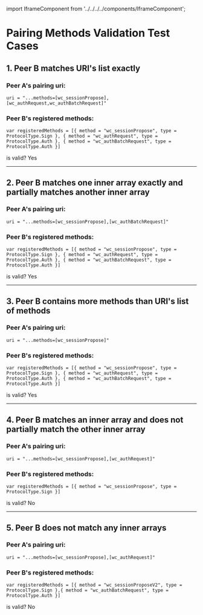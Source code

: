 import IframeComponent from '../../../../components/IframeComponent';

# Pairing Methods Validation Test Cases


## 1. Peer B matches URI's list exactly

### Peer A's pairing uri:
    uri = "...methods=[wc_sessionPropose],[wc_authRequest,wc_authBatchRequest]"

    
### Peer B's registered methods:
    var registeredMethods = [{ method = "wc_sessionPropose", type = ProtocolType.Sign }, { method = "wc_authRequest", type = ProtocolType.Auth }, { method = "wc_authBatchRequest", type = ProtocolType.Auth }]


is valid? Yes

---

## 2. Peer B matches one inner array exactly and partially matches another inner array

### Peer A's pairing uri:
    uri = "...methods=[wc_sessionPropose],[wc_authBatchRequest]"

    
### Peer B's registered methods:
    var registeredMethods = [{ method = "wc_sessionPropose", type = ProtocolType.Sign }, { method = "wc_authRequest", type = ProtocolType.Auth }, { method = "wc_authBatchRequest", type = ProtocolType.Auth }]


is valid? Yes

---

## 3. Peer B contains more methods than URI's list of methods

### Peer A's pairing uri:
    uri = "...methods=[wc_sessionPropose]"

    
### Peer B's registered methods:
    var registeredMethods = [{ method = "wc_sessionPropose", type = ProtocolType.Sign }, { method = "wc_authRequest", type = ProtocolType.Auth }, { method = "wc_authBatchRequest", type = ProtocolType.Auth }]


is valid? Yes

---

## 4. Peer B matches an inner array and does not partially match the other inner array

### Peer A's pairing uri:
    uri = "...methods=[wc_sessionPropose],[wc_authRequest]"


### Peer B's registered methods:
    var registeredMethods = [{ method = "wc_sessionPropose", type = ProtocolType.Sign }]


is valid? No

---

## 5. Peer B does not match any inner arrays

### Peer A's pairing uri:
    uri = "...methods=[wc_sessionPropose],[wc_authRequest]"


### Peer B's registered methods:
    var registeredMethods = [{ method = "wc_sessionProposeV2", type = ProtocolType.Sign },{ method = "wc_authBatchRequest", type = ProtocolType.Auth }]


is valid? No
<IframeComponent />
